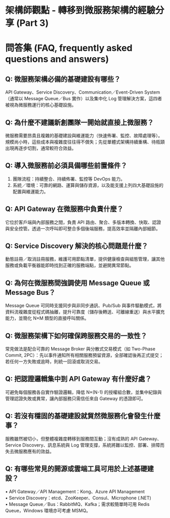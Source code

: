 # 架構師觀點 - 轉移到微服務架構的經驗分享 (Part 3)

# 問答集 (FAQ, frequently asked questions and answers)

## Q: 微服務架構必備的基礎建設有哪些？
API Gateway、Service Discovery、Communication／Event-Driven System（通常以 Message Queue／Bus 實作）以及集中化 Log 管理解決方案，這四者被視為微服務運行的核心基礎設施。

## Q: 為什麼不建議新創團隊一開始就直接上微服務？
微服務需要昂貴且複雜的基礎建設與維運能力（快速佈署、監控、故障處理等）。規模尚小時，這些成本與複雜度往往得不償失；先從單體式架構持續重構、待瓶頸出現再逐步切割，通常較符合效益。

## Q: 導入微服務前必須具備哪些前置條件？
1. 團隊流程：持續整合、持續佈署、監控等 DevOps 能力。  
2. 系統／環境：可靠的網路、運算與儲存資源，以及能支援上列四大基礎設施的配置與維運能力。

## Q: API Gateway 在微服務中負責什麼？
它位於客戶端與內部服務之間，負責 API 路由、聚合、多版本轉換、快取、認證與安全控管。透過一次呼叫即可整合多個後端服務，提高效率並隔離內部細節。

## Q: Service Discovery 解決的核心問題是什麼？
動態註冊／取消註冊服務，維護可用節點清單，提供健康檢查與組態管理，讓其他服務或負載平衡器能即時找到正確的服務端點，並避開異常節點。

## Q: 為何在微服務間強調使用 Message Queue 或 Message Bus？
Message Queue 可同時支援同步與非同步通訊、Pub/Sub 與事件驅動模式，將資料流複雜度從程式碼抽離，提升可靠度（儲存後轉送、可離線重送）與水平擴充能力，並簡化 N×M 類型的直接呼叫關係。

## Q: 微服務架構下如何確保跨服務交易的一致性？
常見做法是配合可靠的 Message Broker 與分散式交易模式（如 Two-Phase Commit, 2PC）：先以事件通知所有相關服務預留資源，全部確認後再正式提交；若任何一方失敗或逾時，則統一回滾或取消交易。

## Q: 把認證邏輯集中到 API Gateway 有什麼好處？
可避免每個服務各自實作驗證邏輯，降低 N×(N-1) 的授權組合數，並集中紀錄與管理認證失敗或異常，讓內部服務只需信任來自 Gateway 的憑證即可。

## Q: 若沒有穩固的基礎建設就貿然微服務化會發生什麼事？
服務雖然被切小，但整體複雜度轉移到服務間互動；沒有成熟的 API Gateway、Service Discovery、訊息系統與 Log 管理支撐，系統將難以監控、部署、排障而失去微服務應有的效益。

## Q: 有哪些常見的開源或雲端工具可用於上述基礎建設？
• API Gateway／API Management：Kong、Azure API Management  
• Service Discovery：etcd、ZooKeeper、Consul、Microphone (.NET)  
• Message Queue／Bus：RabbitMQ、Kafka；需求較簡單時可用 Redis Queue，Windows 環境亦可考慮 MSMQ。